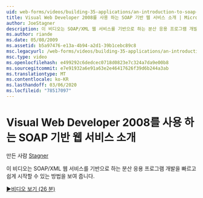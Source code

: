 ```yaml
---
uid: web-forms/videos/building-35-applications/an-introduction-to-soap-based-web-services-with-visual-web-developer-2008
title: Visual Web Developer 2008를 사용 하는 SOAP 기반 웹 서비스 소개 | Microsoft Docs
author: JoeStagner
description: 이 비디오는 SOAP/XML 웹 서비스를 기반으로 하는 분산 응용 프로그램 개발을 빠르고 쉽게 시작할 수 있는 방법을 보여 줍니다.
ms.author: riande
ms.date: 05/08/2009
ms.assetid: b5a97476-e13a-4b94-a2d1-39b1cebc89c8
msc.legacyurl: /web-forms/videos/building-35-applications/an-introduction-to-soap-based-web-services-with-visual-web-developer-2008
msc.type: video
ms.openlocfilehash: e499292c6dedcec0718d0823e7c324a7da9e00b8
ms.sourcegitcommit: e7e91932a6e91a63e2e46417626f39d6b244a3ab
ms.translationtype: MT
ms.contentlocale: ko-KR
ms.lasthandoff: 03/06/2020
ms.locfileid: "78517097"
---
```

# <a name="an-introduction-to-soap-based-web-services-with-visual-web-developer-2008"></a>Visual Web Developer 2008를 사용 하는 SOAP 기반 웹 서비스 소개

만든 사람 [Stagner](https://github.com/JoeStagner)

이 비디오는 SOAP/XML 웹 서비스를 기반으로 하는 분산 응용 프로그램 개발을 빠르고 쉽게 시작할 수 있는 방법을 보여 줍니다.

[&#9654;비디오 보기 (26 분)](https://channel9.msdn.com/Blogs/ASP-NET-Site-Videos/an-introduction-to-soap-based-web-services-with-visual-web-developer-2008)
